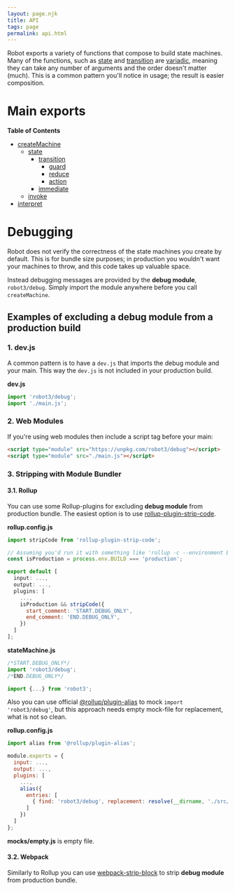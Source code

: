 ```yaml
---
layout: page.njk
title: API
tags: page
permalink: api.html
---
```


Robot exports a variety of functions that compose to build state machines. Many of the functions, such as [state](#state) and [transition](#transition) are [variadic](https://en.wikipedia.org/wiki/Variadic_function), meaning they can take any number of arguments and the order doesn't matter (much). This is a common pattern you'll notice in usage; the result is easier composition.

# Main exports

__Table of Contents__

* [createMachine](./api/createMachine.html)
  * [state](./api/state.html)
    * [transition](./api/transition.html)
      * [guard](./api/guard.html)
      * [reduce](./api/reduce.html)
      * [action](./api/action.html)
    * [immediate](./api/immediate.html)
  * [invoke](./api/invoke.html)
* [interpret](./api/interpret.html)

# Debugging

Robot does not verify the correctness of the state machines you create by default. This is for bundle size purposes; in production you wouldn't want your machines to throw, and this code takes up valuable space.

Instead debugging messages are provided by the __debug module__, `robot3/debug`. Simply import the module anywhere before you call `createMachine`.

## Examples of excluding a debug module from a production build

### 1. dev.js

A common pattern is to have a `dev.js` that imports the debug module and your main. This way the `dev.js` is not included in your production build.

__dev.js__

```js
import 'robot3/debug';
import './main.js';
```

### 2. Web Modules

If you're using web modules then include a script tag before your main:

```html
<script type="module" src="https://unpkg.com/robot3/debug"></script>
<script type="module" src="./main.js"></script>
```

### 3. Stripping with Module Bundler

#### 3.1. Rollup

You can use some Rollup-plugins for excluding __debug module__ from production bundle. The easiest option is to use [rollup-plugin-strip-code](https://www.npmjs.com/package/rollup-plugin-strip-code).

__rollup.config.js__

```js
import stripCode from 'rollup-plugin-strip-code';

// Assuming you'd run it with something like 'rollup -c --environment BUILD:production'
const isProduction = process.env.BUILD === 'production';

export default [
  input: ...,
  output: ...,
  plugins: [
    ...,
    isProduction && stripCode({
      start_comment: 'START.DEBUG_ONLY',
      end_comment: 'END.DEBUG_ONLY',
    })
  ]
];
```

__stateMachine.js__

```js
/*START.DEBUG_ONLY*/
import 'robot3/debug';
/*END.DEBUG_ONLY*/

import {...} from 'robot3';
```

Also you can use official [@rollup/plugin-alias](https://www.npmjs.com/package/@rollup/plugin-alias) to mock ```import 'robot3/debug'```, but this approach needs empty mock-file for replacement, what is not so clean.

__rollup.config.js__

```js
import alias from '@rollup/plugin-alias';

module.exports = {
  input: ...,
  output: ...,
  plugins: [
    ...,
    alias({
      entries: [
        { find: 'robot3/debug', replacement: resolve(__dirname, './src/mocks/empty.js') },
      ]
    })
  ]
};
```

__mocks/empty.js__ is empty file.

#### 3.2. Webpack

Similarly to Rollup you can use [webpack-strip-block](https://www.npmjs.com/package/webpack-strip-block) to strip __debug module__ from production bundle.